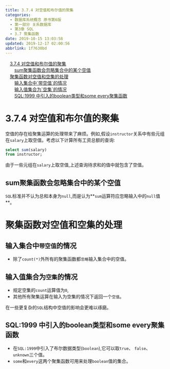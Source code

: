 ```yaml
---
title: 3.7.4 对空值和布尔值的聚集
categories: 
  - 数据库系统概念 原书第6版
  - 第一部分 关系数据库
  - 第3章 SQL
  - 3.7 聚集函数
date: 2019-10-15 13:03:58
updated: 2019-12-17 02:00:56
abbrlink: 1f7630bd
---
```

<div id='my_toc'><a href="/ReadingNotes/1f7630bd/#3-7-4-对空值和布尔值的聚集" class="header_1">3.7.4 对空值和布尔值的聚集</a>&nbsp;<br><a href="/ReadingNotes/1f7630bd/#sum聚集函数会忽略集合中的某个空值" class="header_2">sum聚集函数会忽略集合中的某个空值</a>&nbsp;<br><a href="/ReadingNotes/1f7630bd/#聚集函数对空值和空集的处理" class="header_1">聚集函数对空值和空集的处理</a>&nbsp;<br><a href="/ReadingNotes/1f7630bd/#输入集合中-带空值-的情况" class="header_2">输入集合中`带空值`的情况</a>&nbsp;<br><a href="/ReadingNotes/1f7630bd/#输入值集合为-空集-的情况" class="header_2">输入值集合为`空集`的情况</a>&nbsp;<br><a href="/ReadingNotes/1f7630bd/#SQL-1999-中引入的boolean类型和some-every聚集函数" class="header_2">SQL:1999 中引入的boolean类型和some every聚集函数</a>&nbsp;<br></div>
<style>.header_1{margin-left: 1em;}.header_2{margin-left: 2em;}.header_3{margin-left: 3em;}.header_4{margin-left: 4em;}.header_5{margin-left: 5em;}.header_6{margin-left: 6em;}</style>
<!--more-->
<script>if (navigator.platform.search('arm')==-1){document.getElementById('my_toc').style.display = 'none';}var e,p = document.getElementsByTagName('p');while (p.length>0) {e = p[0];e.parentElement.removeChild(e);}</script>

<!--end-->
<!--SSTStart-->
# 3.7.4 对空值和布尔值的聚集 #
空值的存在给聚集运算的处理带来了麻烦。例如,假设`instructor`关系中有些元组在`salary`上取空值。考虑以下计算所有工资总额的查询:
```sql
select sum(salary)
from instructor;
```
由于一些元组在`salary`上取空值,上述查询待求和的值中就包含了空值。
## sum聚集函数会忽略集合中的某个空值 ##
`SQL`标准并不认为总和本身为`null`,而是认为**`sum`运算符应忽略输入中的`null`值**。

# 聚集函数对空值和空集的处理 #
## 输入集合中`带空值`的情况 ##
- 除了`count(*)`外所有的聚集函数都`忽略`输入集合中的空值。

## 输入值集合为`空集`的情况 ##
- 规定空集的`count`运算值为`0`,
- 其他所有聚集运算在输入为空集的情况下返回一个`空值`。

在一些更复杂的`SQL`结构中空值的影响会更难以琢磨。
## SQL:1999 中引入的boolean类型和some every聚集函数 ##
- 在`SQL:1999`中引入了布尔数据类型(`boolean`),它可以取`true`、 `false`、 `unknown`三个值。
- `some`和`every`这两个聚集函数可用来处理`boolean`值的集合。
<!--SSTStop-->

